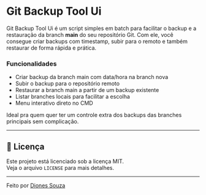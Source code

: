 # Git Backup Tool Ui

Git Backup Tool Ui é um script simples em batch para facilitar o backup e a restauração da branch **main** do seu repositório Git. Com ele, você consegue criar backups com timestamp, subir para o remoto e também restaurar de forma rápida e prática.

### Funcionalidades
- Criar backup da branch main com data/hora na branch nova
- Subir o backup para o repositório remoto
- Restaurar a branch main a partir de um backup existente
- Listar branches locais para facilitar a escolha
- Menu interativo direto no CMD

Ideal pra quem quer ter um controle extra dos backups das branches principais sem complicação.

----

## 📄 Licença

Este projeto está licenciado sob a licença MIT.  
Veja o arquivo `LICENSE` para mais detalhes.

---

Feito por [Diones Souza](https://github.com/dionesrosa)


